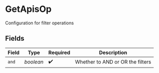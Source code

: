 # GetApisOp

Configuration for filter operations


## Fields

| Field                            | Type                             | Required                         | Description                      |
| -------------------------------- | -------------------------------- | -------------------------------- | -------------------------------- |
| `and`                            | *boolean*                        | :heavy_check_mark:               | Whether to AND or OR the filters |